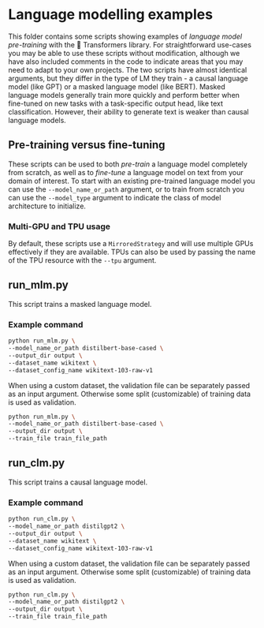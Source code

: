 <!---
Copyright 2021 The HuggingFace Team. All rights reserved.

Licensed under the Apache License, Version 2.0 (the "License");
you may not use this file except in compliance with the License.
You may obtain a copy of the License at

    http://www.apache.org/licenses/LICENSE-2.0

Unless required by applicable law or agreed to in writing, software
distributed under the License is distributed on an "AS IS" BASIS,
WITHOUT WARRANTIES OR CONDITIONS OF ANY KIND, either express or implied.
See the License for the specific language governing permissions and
limitations under the License.
-->

# Language modelling examples

This folder contains some scripts showing examples of *language model pre-training* with the 🤗 Transformers library.
For straightforward use-cases you may be able to use these scripts without modification, although we have also
included comments in the code to indicate areas that you may need to adapt to your own projects. The two scripts
have almost identical arguments, but they differ in the type of LM they train - a causal language model (like GPT) or a 
masked language model (like BERT). Masked language models generally train more quickly and perform better when 
fine-tuned on new tasks with a task-specific output head, like text classification. However, their ability to generate
text is weaker than causal language models.

## Pre-training versus fine-tuning

These scripts can be used to both *pre-train* a language model completely from scratch, as well as to *fine-tune*
a language model on text from your domain of interest. To start with an existing pre-trained language model you
can use the `--model_name_or_path` argument, or to train from scratch you can use the `--model_type` argument
to indicate the class of model architecture to initialize.

### Multi-GPU and TPU usage

By default, these scripts use a `MirroredStrategy` and will use multiple GPUs effectively if they are available. TPUs
can also be used by passing the name of the TPU resource with the `--tpu` argument.

## run_mlm.py

This script trains a masked language model.

### Example command
```bash
python run_mlm.py \
--model_name_or_path distilbert-base-cased \
--output_dir output \
--dataset_name wikitext \
--dataset_config_name wikitext-103-raw-v1
```

When using a custom dataset, the validation file can be separately passed as an input argument. Otherwise some split (customizable) of training data is used as validation.
```bash
python run_mlm.py \
--model_name_or_path distilbert-base-cased \
--output_dir output \
--train_file train_file_path
```

## run_clm.py

This script trains a causal language model.

### Example command
```bash
python run_clm.py \
--model_name_or_path distilgpt2 \
--output_dir output \
--dataset_name wikitext \
--dataset_config_name wikitext-103-raw-v1
```

When using a custom dataset, the validation file can be separately passed as an input argument. Otherwise some split (customizable) of training data is used as validation.

```bash
python run_clm.py \
--model_name_or_path distilgpt2 \
--output_dir output \
--train_file train_file_path
```
